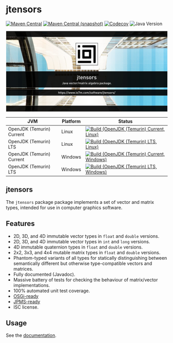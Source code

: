 jtensors
===

[![Maven Central](https://img.shields.io/maven-central/v/com.io7m.jtensors/com.io7m.jtensors.svg?style=flat-square)](http://search.maven.org/#search%7Cga%7C1%7Cg%3A%22com.io7m.jtensors%22)
[![Maven Central (snapshot)](https://img.shields.io/nexus/s/com.io7m.jtensors/com.io7m.jtensors?server=https%3A%2F%2Fs01.oss.sonatype.org&style=flat-square)](https://s01.oss.sonatype.org/content/repositories/snapshots/com/io7m/jtensors/)
[![Codecov](https://img.shields.io/codecov/c/github/io7m-com/jtensors.svg?style=flat-square)](https://codecov.io/gh/io7m-com/jtensors)
![Java Version](https://img.shields.io/badge/21-java?label=java&color=007fff)

![com.io7m.jtensors](./src/site/resources/jtensors.jpg?raw=true)

| JVM | Platform | Status |
|-----|----------|--------|
| OpenJDK (Temurin) Current | Linux | [![Build (OpenJDK (Temurin) Current, Linux)](https://img.shields.io/github/actions/workflow/status/io7m-com/jtensors/main.linux.temurin.current.yml)](https://www.github.com/io7m-com/jtensors/actions?query=workflow%3Amain.linux.temurin.current)|
| OpenJDK (Temurin) LTS | Linux | [![Build (OpenJDK (Temurin) LTS, Linux)](https://img.shields.io/github/actions/workflow/status/io7m-com/jtensors/main.linux.temurin.lts.yml)](https://www.github.com/io7m-com/jtensors/actions?query=workflow%3Amain.linux.temurin.lts)|
| OpenJDK (Temurin) Current | Windows | [![Build (OpenJDK (Temurin) Current, Windows)](https://img.shields.io/github/actions/workflow/status/io7m-com/jtensors/main.windows.temurin.current.yml)](https://www.github.com/io7m-com/jtensors/actions?query=workflow%3Amain.windows.temurin.current)|
| OpenJDK (Temurin) LTS | Windows | [![Build (OpenJDK (Temurin) LTS, Windows)](https://img.shields.io/github/actions/workflow/status/io7m-com/jtensors/main.windows.temurin.lts.yml)](https://www.github.com/io7m-com/jtensors/actions?query=workflow%3Amain.windows.temurin.lts)|

## jtensors

The `jtensors` package package implements a set of vector and matrix types,
intended for use in computer graphics software.

## Features

* 2D, 3D, and 4D immutable vector types in `float` and `double` versions.
* 2D, 3D, and 4D immutable vector types in `int` and `long` versions.
* 4D immutable quaternion types in `float` and `double` versions.
* 2x2, 3x3, and 4x4 mutable matrix types in `float` and `double` versions.
* Phantom-typed variants of all types for statically distinguishing between
  semantically different but otherwise type-compatible vectors and matrices.
* Fully documented (Javadoc).
* Massive battery of tests for checking the behaviour of matrix/vector implementations.
* 100% automated unit test coverage.
* [OSGi-ready](https://www.osgi.org/)
* [JPMS-ready](https://en.wikipedia.org/wiki/Java_Platform_Module_System)
* ISC license.

## Usage

See the [documentation](https://www.io7m.com/software/jtensors).

